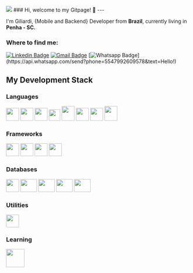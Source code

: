 <img aling="right" src="https://raw.githubusercontent.com/abhisheknaiidu/abhisheknaiidu/master/code.gif">
### Hi, welcome to my Gitpage! 👋
---

<p>I'm Giliardi, {Mobile and Backend} Developer from <b>Brazil</b>, 
currently living in <b>Penha - SC.</b></p>

<h3>Where to find me:</h3>

  [![Linkedin Badge](https://img.shields.io/badge/-LinkedIn-blue?style=flat-square&logo=Linkedin&logoColor=white&link=https://www.linkedin.com/in/giliardi/)](https://www.linkedin.com/in/giliardi/)
   [![Gmail Badge](https://img.shields.io/badge/-Gmail-c14438?style=flat-square&logo=Gmail&logoColor=white&link=mailto:giliardi.oliveira@gmail.com&link=mailto:giliardi.oliveira@gmail.com)](mailto:giliardi.oliveira@gmail.com)
   [![Whatsapp Badge](https://img.shields.io/badge/-Whatsapp-4CA143?style=flat-square&labelColor=4CA143&logo=whatsapp&logoColor=white&link=https://api.whatsapp.com/send?phone=5547992609578&text=Hello!)](https://api.whatsapp.com/send?phone=5547992609578&text=Hello!)
   
   <h2>My Development Stack</h2>
   
<h3>Languages</h3>
<p>
  <code><img src="https://cdn.iconscout.com/icon/free/png-512/c-programming-569564.png" width=35 height=35/></code>
  <code><img src="https://www.flaticon.com/svg/vstatic/svg/919/919830.svg?token=exp=1615771128~hmac=6cf6c3d207a0b5898de829718b985291" width=35 height=35/></code>
  <code><img src="https://pcodinomebzero.neocities.org/Imagens/javascript1.png" width=35 height=35/></code>
  <code><img src="https://miro.medium.com/max/816/1*mn6bOs7s6Qbao15PMNRyOA.png" width=31 height=31/></code>
  <code><img src="https://avatars1.githubusercontent.com/u/1609975?s=200&v=4" width=35 height=40/></code>
  <code><img src="https://images.vexels.com/media/users/3/166401/isolated/preview/b82aa7ac3f736dd78570dd3fa3fa9e24-iacute-cone-da-linguagem-de-programa-ccedil-atilde-o-java-by-vexels.png" width=35 height=35/></code>
  <code><img src="https://image.flaticon.com/icons/png/512/732/732212.png" width=35 height=35/></code>
  <code><img src="https://cdn.iconscout.com/icon/free/png-256/css-118-569410.png" width=35 height=40/></code>
 
</p>

<h3>Frameworks</h3>
<p>
  <code><img src="https://appmasters.io/static/react-47ce6e77f039020ee2e76a10c1e988e9.png" width=35 height=35/></code>
  <code><img src="https://cdn.icon-icons.com/icons2/2148/PNG/512/expo_icon_132404.png" width=35 height=35/></code>
  <code><img src="https://cdn.icon-icons.com/icons2/2107/PNG/512/file_type_flutter_icon_130599.png" width=35 height=35/></code>
  <code><img src="https://icon-library.com/images/node-js-icon/node-js-icon-8.jpg" width=35 height=35/></code>
</p> 

<h3>Databases</h3>
 <p>
  <code><img src="https://img.icons8.com/color/452/mongodb.png" width=35 height=35 /></code>
  <code><img src="https://img.icons8.com/color/452/microsoft-sql-server.png" width=45 height=35 /></code>
  <code><img src="https://camo.githubusercontent.com/f85f882cb31eeaeee657ec955313015c30378e8f56c3dc2f06933b617a276cfd/68747470733a2f2f77372e706e6777696e672e636f6d2f706e67732f3734372f3739382f706e672d7472616e73706172656e742d6d7973716c2d6c6f676f2d6d7973716c2d64617461626173652d7765622d646576656c6f706d656e742d636f6d70757465722d736f6674776172652d646f6c7068696e2d6d6172696e652d6d616d6d616c2d616e696d616c732d746578742d7468756d626e61696c2e706e67" width=45 height=35 /></code>
  <code><img src="https://cdn.worldvectorlogo.com/logos/neo4j.svg" width=45 height=35 /></code>
  <code><img src="https://icon-library.com/images/postgresql-icon/postgresql-icon-12.jpg" width=45 height=35 /></code>
</p>

<h3>Utilities</h3>
<p>
  <code><img src="https://icons.iconarchive.com/icons/papirus-team/papirus-apps/512/insomnia-icon.png" width=35 height=35 /></code>
</p>

<h3>Learning</h3>

<p>
  <code><img src="https://futurumresearch.com/wp-content/uploads/2020/01/aws-logo.png" width=50 height=50 /></code>
</p>
